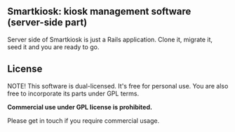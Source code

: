 ## Smartkiosk: kiosk management software (server-side part)

Server side of Smartkiosk is just a Rails application. Clone it, migrate it,
seed it and you are ready to go.

## License

NOTE! This software is dual-licensed. It's free for personal use. You
are also free to incorporate its parts under GPL terms.

**Commercial use under GPL license is prohibited.**

Please get in touch if you require commercial usage.
